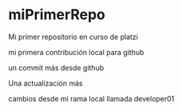 # miPrimerRepo

Mi primer repositorio en curso de platzi

mi primera contribución local para github

un commit más desde github

Una actualización más


cambios desde mi rama local llamada developer01